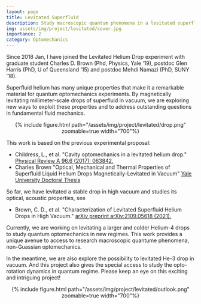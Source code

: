 ```yaml
---
layout: page
title: Levitated Superfluid
description: Study macroscopic quantum phenomena in a levitated superfluid Helium drop
img: assets/img/project/levitated/cover.jpg
importance: 2
category: Optomechanics
---
```


Since 2018 Jan, I have joined the Levitated Helium Drop experiment with graduate student Charles D. Brown (Phd, Physics, Yale ‘19), postdoc Glen Harris (PhD, U of Queensland ‘15) and postdoc Mehdi Namazi (PhD, SUNY '18).

Superfluid helium has many unique properties that make it a remarkable material for quantum optomechanics experiments. By magnetically levitating millimeter-scale drops of superfluid in vacuum, we are exploring new ways to exploit these properties and to address outstanding questions in fundamental fluid mechanics.

<div class="row mt-6">
    <div class="col-sm mt-3 mt-md-0" align="center">
        {% include figure.html path="/assets/img/project/levitated/drop.png" zoomable=true width="700"%}
    </div>
</div>


This work is based on the previous experimental proposal:
- Childress, L., et al. "Cavity optomechanics in a levitated helium drop." [Physical Review A 96.6 (2017): 063842.](https://journals.aps.org/pra/abstract/10.1103/PhysRevA.96.063842)
- Charles Brown "Optical, Mechanical and Thermal Properties of Superfluid Liquid Helium Drops Magnetically-Levitated in Vacuum"  [Yale University Doctoral Thesis](https://harrislab.yale.edu/files/thesis/Brown_Thesis.pdf)

So far, we have levitated a stable drop in high vacuum and studies its optical, acoustic properties, see
- Brown, C. D., et al. "Characterization of Levitated Superfluid Helium Drops in High Vacuum." [arXiv preprint arXiv:2109.05618 (2021).](https://arxiv.org/abs/2109.05618)

Currently, we are working on levitating a larger and colder Helium-4 drops to study quantum optomechanics in new regimes. This work provides a unique avenue to access to research macroscopic quantume phenomena, non-Guassian optomechanics.

In the meantime, we are also explore the possibility to levitated He-3 drop in vacuum. And this project also gives the special access to study the opto-rotation dynamics in quantum regime.
Please keep an eye on this exciting and intriguing project! 

<div class="row mt-6">
    <div class="col-sm mt-3 mt-md-0" align="center">
        {% include figure.html path="/assets/img/project/levitated/outlook.png" zoomable=true width="700"%}
    </div>
</div>
